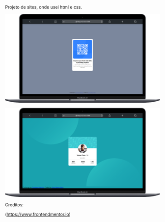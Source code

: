 Projeto de sites, onde usei html e css.



![visualização da pagina qrcode](/qr-code/images/mobile.png)


![visualização da pagina profile](./images/fotoprofile.png)




Creditos:

(https://www.frontendmentor.io) 

